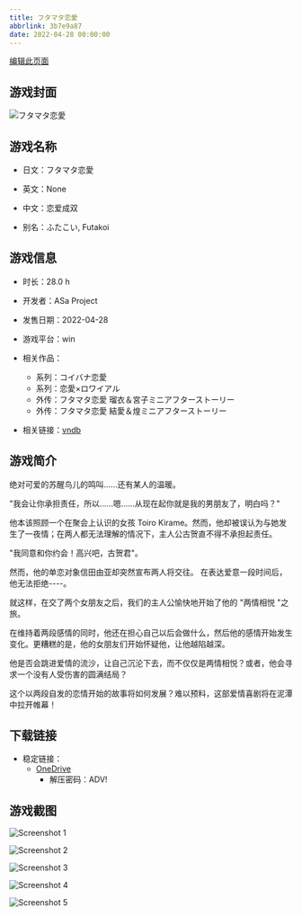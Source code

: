 ```yaml
---
title: フタマタ恋愛
abbrlink: 3b7e9a87
date: 2022-04-28 00:00:00
---
```

[编辑此页面](https://github.com/ACG-3/ADV3-source/blob/main/source/_posts/games/%E3%83%95%E3%82%BF%E3%83%9E%E3%82%BF%E6%81%8B%E6%84%9B.md)

## 游戏封面

![フタマタ恋愛](https://pan.timero.xyz/d/onedrive/img_lib_001/%E3%83%95%E3%82%BF%E3%83%9E%E3%82%BF%E6%81%8B%E6%84%9B_cover.avif)


## 游戏名称

- 日文：フタマタ恋愛
- 英文：None
- 中文：恋爱成双

- 别名：ふたこい, Futakoi


## 游戏信息

- 时长：28.0 h
- 开发者：ASa Project
- 发售日期：2022-04-28
- 游戏平台：win
- 相关作品：
   - 系列：コイバナ恋愛
   - 系列：恋愛×ロワイアル
   - 外传：フタマタ恋愛 瑠衣＆宮子ミニアフターストーリー
   - 外传：フタマタ恋愛 結愛＆煌ミニアフターストーリー

- 相关链接：[vndb](https://vndb.org/v32811)


## 游戏简介

绝对可爱的苏醒鸟儿的鸣叫......还有某人的温暖。

"我会让你承担责任，所以......嗯......从现在起你就是我的男朋友了，明白吗？"

他本该照顾一个在聚会上认识的女孩 Toiro Kirame。然而，他却被误认为与她发生了一夜情；在两人都无法理解的情况下，主人公古贺直不得不承担起责任。

"我同意和你约会！高兴吧，古贺君"。

然而，他的单恋对象信田由亚却突然宣布两人将交往。
在表达爱意一段时间后，他无法拒绝----。

就这样，在交了两个女朋友之后，我们的主人公愉快地开始了他的 "两情相悦 "之旅。

在维持着两段感情的同时，他还在担心自己以后会做什么，然后他的感情开始发生变化。更糟糕的是，他的女朋友们开始怀疑他，让他越陷越深。

他是否会跳进爱情的流沙，让自己沉沦下去，而不仅仅是两情相悦？或者，他会寻求一个没有人受伤害的圆满结局？

这个以两段自发的恋情开始的故事将如何发展？难以预料，这部爱情喜剧将在泥潭中拉开帷幕！




## 下载链接

- 稳定链接：
    - [OneDrive](https://pan.timero.xyz/onedrive/adv_lib_001/%E3%83%95%E3%82%BF%E3%83%9E%E3%82%BF%E6%81%8B%E6%84%9B)
        - 解压密码：ADV!



## 游戏截图


![Screenshot 1](https://pan.timero.xyz/d/onedrive/img_lib_001/%E3%83%95%E3%82%BF%E3%83%9E%E3%82%BF%E6%81%8B%E6%84%9B_Screenshot_1.avif)

![Screenshot 2](https://pan.timero.xyz/d/onedrive/img_lib_001/%E3%83%95%E3%82%BF%E3%83%9E%E3%82%BF%E6%81%8B%E6%84%9B_Screenshot_2.avif)

![Screenshot 3](https://pan.timero.xyz/d/onedrive/img_lib_001/%E3%83%95%E3%82%BF%E3%83%9E%E3%82%BF%E6%81%8B%E6%84%9B_Screenshot_3.avif)

![Screenshot 4](https://pan.timero.xyz/d/onedrive/img_lib_001/%E3%83%95%E3%82%BF%E3%83%9E%E3%82%BF%E6%81%8B%E6%84%9B_Screenshot_4.avif)

![Screenshot 5](https://pan.timero.xyz/d/onedrive/img_lib_001/%E3%83%95%E3%82%BF%E3%83%9E%E3%82%BF%E6%81%8B%E6%84%9B_Screenshot_5.avif)

